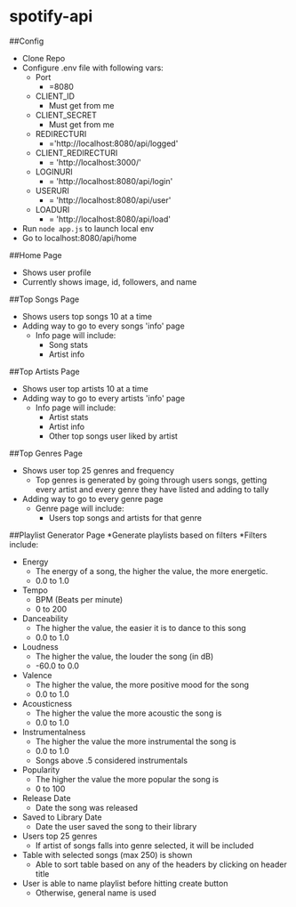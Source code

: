 # spotify-api
##Config
  * Clone Repo
  * Configure .env file with following vars:
    * Port
      * =8080
    * CLIENT_ID
      * Must get from me
    * CLIENT_SECRET
      * Must get from me
    * REDIRECTURI
      * ='http://localhost:8080/api/logged'
    * CLIENT_REDIRECTURI
      * = 'http://localhost:3000/'
    * LOGINURI
      * = 'http://localhost:8080/api/login'
    * USERURI
      * = 'http://localhost:8080/api/user'
    * LOADURI
      * = 'http://localhost:8080/api/load'
  * Run `node app.js` to launch local env
  * Go to localhost:8080/api/home
  
##Home Page
  * Shows user profile
  * Currently shows image, id, followers, and name
  
##Top Songs Page
* Shows users top songs 10 at a time
* Adding way to go to every songs 'info' page
  * Info page will include:
    * Song stats
    * Artist info
    
##Top Artists Page
* Shows user top artists 10 at a time
* Adding way to go to every artists 'info' page
  * Info page will include:
    * Artist stats
    * Artist info
    * Other top songs user liked by artist
    
##Top Genres Page
* Shows user top 25 genres and frequency
  * Top genres is generated by going through users songs, getting every artist and every genre they have listed and adding to tally
* Adding way to go to every genre page
  * Genre page will include:
    * Users top songs and artists for that genre

##Playlist Generator Page
*Generate playlists based on filters
*Filters include:
  * Energy
    * The energy of a song, the higher the value, the more energetic.
    * 0.0 to 1.0
  * Tempo
    * BPM (Beats per minute)
    * 0 to 200
  * Danceability
    * The higher the value, the easier it is to dance to this song
    * 0.0 to 1.0
  * Loudness
    * The higher the value, the louder the song (in dB)
    * -60.0 to 0.0
  * Valence
    * The higher the value, the more positive mood for the song
    * 0.0 to 1.0
  * Acousticness
    * The higher the value the more acoustic the song is
    * 0.0 to 1.0
  * Instrumentalness
    * The higher the value the more instrumental the song is
    * 0.0 to 1.0
    * Songs above .5 considered instrumentals
  * Popularity
    * The higher the value the more popular the song is
    * 0 to 100
  * Release Date
    * Date the song was released
  * Saved to Library Date
    * Date the user saved the song to their library
  * Users top 25 genres
    * If artist of songs falls into genre selected, it will be included
* Table with selected songs (max 250) is shown
  * Able to sort table based on any of the headers by clicking on header title
* User is able to name playlist before hitting create button
  * Otherwise, general name is used

      
    
